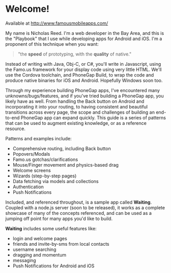 # Welcome!

Available at http://www.famousmobileapps.com/

My name is Nicholas Reed. I'm a web developer in the Bay Area, and this is the "Playbook" that I use while developing apps for Android and iOS. I'm a proponent of this technique when you want:

> "the __speed__ of prototyping, with the __quality__ of native."

Instead of writing with Java, Obj-C, or C#, you'll write in Javascript, using the Famo.us framework for your display code using very little HTML. We'll use the Cordova toolchain, and PhoneGap Build, to wrap the code and produce native binaries for iOS and Android. Hopefully Windows soon too.

Through my experience building PhoneGap apps, I've encountered many unknowns/bugs/features, and if you've tried building a PhoneGap app, you likely have as well. From handling the Back button on Android and incorporating it into your routing, to having consistent and beautiful transitions across every page, the scope and challenges of building an end-to-end PhoneGap app can expand quickly. This guide is a series of patterns that can be used to augment existing knowledge, or as a reference resource.

Patterns and examples include:
- Comprehensive routing, including Back button
- Popovers/Modals
- Famo.us gotchas/clarifications
- Mouse/Finger movement and physics-based drag
- Welcome screens
- Wizards (step-by-step pages)
- Data fetching via models and collections
- Authentication
- Push Notifications


Included, and referenced throughout, is a sample app called __Waiting__. Coupled with a node.js server (soon to be released), it works as a complete showcase of many of the concepts referenced, and can be used as a jumping off point for many apps you'd like to build.

__Waiting__ includes some useful features like:
- login and welcome pages
- friends and invite-by-sms from local contacts
- username searching
- dragging and momentum
- messaging
- Push Notifications for Android and iOS







